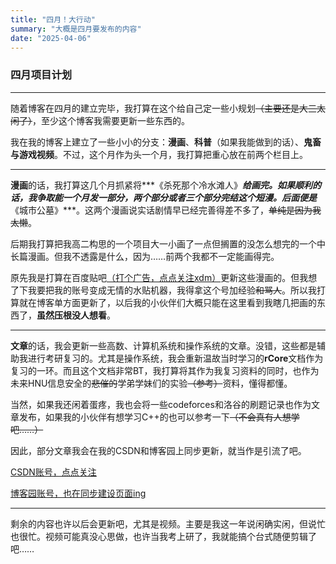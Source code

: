 ```yaml
---
title: "四月！大行动"
summary: "大概是四月要发布的内容"
date: "2025-04-06"
---
```


### 四月项目计划

---

随着博客在四月的建立完毕，我打算在这个给自己定一些小规划~~（主要还是大三太闲了）~~，至少这个博客我需要更新一些东西的。

我在我的博客上建立了一些小小的分支：**漫画**、**科普**（如果我能做到的话）、**鬼畜与游戏视频**。不过，这个月作为头一个月，我打算把重心放在前两个栏目上。

---

**漫画**的话，我打算这几个月抓紧将***《杀死那个冷水滩人》***给画完。如果顺利的话，我争取能一个月发一部分，两个部分或者三个部分完结这个短漫。后面便是***《城市公墓》***。这两个漫画说实话剧情早已经完善得差不多了，~~单纯是因为我太懒~~。

后期我打算把我高二构思的一个项目大一小画了一点但搁置的没怎么想完的一个中长篇漫画。但我不透露是什么，因为……前两个我都不一定能画得完。

原先我是打算在百度贴吧[（打个广告，点点关注xdm）](https://tieba.baidu.com/home/main?id=tb.1.16f9ee45.e0eN6DImtflN0kwD9uhZtw?t=1725557598&fr=index)更新这些漫画的。但我想了下我要把我的账号变成无情的水贴机器，我得拿这个号加经验~~和骂人~~。所以我打算就在博客单方面更新了，以后我的小伙伴们大概只能在这里看到我瞎几把画的东西了，**虽然压根没人想看**。

---

**文章**的话，我会更新一些高数、计算机系统和操作系统的文章。没错，这些都是辅助我进行考研复习的。尤其是操作系统，我会重新温故当时学习的**rCore**文档作为复习的一环。而且这个文档非常BT，我打算将其作为我复习资料的同时，也作为未来HNU信息安全的~~悲催的~~学弟学妹们的实验~~（参考）~~资料，懂得都懂。

当然，如果我还闲着蛋疼，我也会将一些codeforces和洛谷的刷题记录也作为文章发布，如果我的小伙伴有想学习C++的也可以参考一下~~（不会真有人想学吧……）~~

因此，部分文章我会在我的CSDN和博客园上同步更新，就当作是引流了吧。

[CSDN账号，点点关注](https://blog.csdn.net/RicesBusy?spm=1010.2135.3001.5343)

[博客园账号，也在同步建设页面ing](https://www.cnblogs.com/ricesbusy)

---

剩余的内容也许以后会更新吧，尤其是视频。主要是我这一年说闲确实闲，但说忙也很忙。视频可能真没心思做，也许当我考上研了，我就能搞个台式随便剪辑了吧……